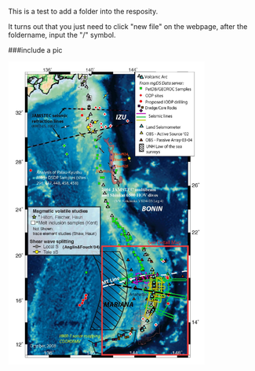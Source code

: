 This is a test to add a folder into the resposity.

It turns out that you just need to click "new file" on the webpage, after the foldername, input the "/" symbol.

###include a pic

<img src="https://github.com/chencxiocas/Hello-world/blob/master/pics/04.1_IBM_Sep08.jpg" width="400"  />
